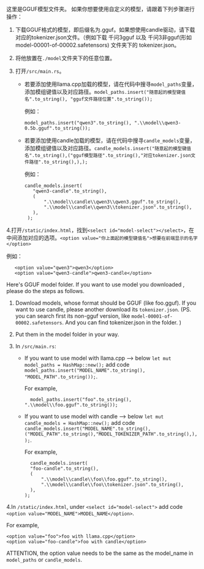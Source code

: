 这里是GGUF模型文件夹。
如果你想要使用自定义的模型，请跟着下列步骤进行操作：

1. 下载GGUF格式的模型，即后缀名为.gguf。如果想使用candle驱动，请下载对应的tokenizer.json文件。（例如下载 千问3gguf 以及 千问3非gguf(形如model-00001-of-00002.safetensors) 文件夹下的 tokenizer.json。

2. 将他放置在`./model`文件夹下的任意位置。

3. 打开`/src/main.rs`。
   * 若要添加使用llama.cpp加载的模型，请在代码中搜寻`model_paths`变量，添加模组键值以及对应路径。`model_paths.insert("随意起的模型键值名".to_string(), "gguf文件路径位置".to_string());`
     
     例如：
     ```tips
     model_paths.insert("qwen3".to_string(), ".\\model\\qwen3-0.5b.gguf".to_string());
     ```
   * 若要添加使用candle加载的模型，请在代码中搜寻`candle_models`变量，添加模组键值以及对应路径。`candle_models.insert("随意起的模型键值名".to_string(),("gguf模型路径".to_string(),"对应tokenizer.json文件路径".to_string(),),);`
     
     例如：
     ```tips
     candle_models.insert(
        "qwen3-candle".to_string(),
        (
            ".\\model\\candle\\qwen3\\qwen3.gguf".to_string(),
            ".\\model\\candle\\qwen3\\tokenizer.json".to_string(),
        ),
      );
     ```

4.打开`/static/index.html`，找到`<select id="model-select"></select>`，在中间添加对应的选项。`<option value="你上面起的模型键值名">想要在前端显示的名字</option>`

例如：
  ```tips
     <option value="qwen3">qwen3</option>
     <option value="qwen3-candle">qwen3-candle</option>
  ```

Here's GGUF model folder.
If you want to use model you downloaded , please do the steps as follows.
1. Download models, whose format should be GGUF (like foo.gguf). If you want to use candle, please another download its `tokenizer.json`.
   (PS. you can search first its non-gguf version, like `model-00001-of-00002.safetensors`. And you can find tokenizer.json in the folder. )
   
2. Put them in the model folder in your way.

3. In `/src/main.rs`:

    * If you want to use model with llama.cpp -->
      below `let mut model_paths = HashMap::new();` add code `model_paths.insert("MODEL_NAME".to_string(), "MODEL_PATH".to_string());`.

      For example,
      ```tips
        model_paths.insert("foo".to_string(), ".\\model\\foo.gguf".to_string());
      ```

    * If you want to use model with candle -->
      below `let mut candle_models = HashMap::new();` add code `candle_models.insert("MODEL_NAME".to_string(),("MODEL_PATH".to_string(),"MODEL_TOKENIZER_PATH".to_string(),),);`.

      For example,
      ```tips
        candle_models.insert(
        "foo-candle".to_string(),
        (
            ".\\model\\candle\\foo\\foo.gguf".to_string(),
            ".\\model\\candle\\foo\\tokenizer.json".to_string(),
        ),
      );
      ```

4.In `/static/index.html`, under `<select id="model-select">` add code `<option value="MODEL_NAME">MODEL_NAME</option>`.

For example,
```tips
<option value="foo">foo with llama.cpp</option>
<option value="foo-candle">foo with candle</option>
```
ATTENTION, the option value needs to be the same as the model_name in `model_paths` or `candle_models`.
